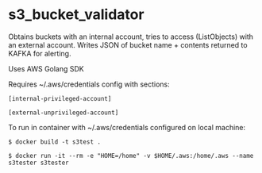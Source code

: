 # s3_bucket_validator
Obtains buckets with an internal account, tries to access (ListObjects) with an external account. Writes JSON of bucket name + contents returned to KAFKA for alerting.

Uses AWS Golang SDK

Requires ~/.aws/credentials config with sections:

    [internal-privileged-account]

    [external-unprivileged-account]


To run in container with ~/.aws/credentials configured on local machine:

    $ docker build -t s3test .

    $ docker run -it --rm -e "HOME=/home" -v $HOME/.aws:/home/.aws --name s3tester s3tester
